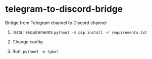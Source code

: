 # telegram-to-discord-bridge
Bridge from Telegram channel to Discord channel

1. Install requirements
`python3 -m pip install -r requirements.txt`

2. Change config

3. Run:
`python3 -m tgbot`
